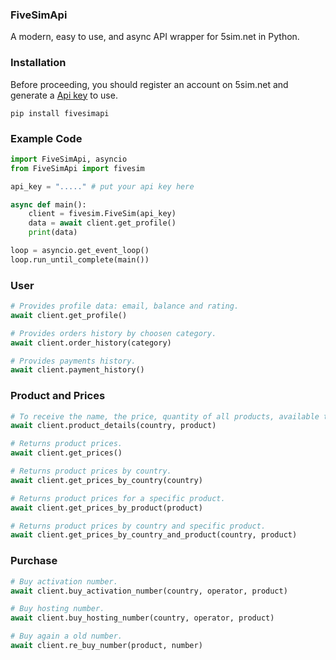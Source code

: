 ### FiveSimApi
A modern, easy to use, and async API wrapper for 5sim.net in Python.

### Installation
Before proceeding, you should register an account on 5sim.net and generate a [Api key](https://5sim.net/settings/security) to use.

```pip install fivesimapi```

### Example Code
```python
import FiveSimApi, asyncio
from FiveSimApi import fivesim

api_key = "....." # put your api key here

async def main():
    client = fivesim.FiveSim(api_key)
    data = await client.get_profile()
    print(data)

loop = asyncio.get_event_loop()
loop.run_until_complete(main())
```
### User
```python
# Provides profile data: email, balance and rating.
await client.get_profile()

# Provides orders history by choosen category.
await client.order_history(category)

# Provides payments history.
await client.payment_history()
```
### Product and Prices
```python
# To receive the name, the price, quantity of all products, available to buy.
await client.product_details(country, product)

# Returns product prices.
await client.get_prices()

# Returns product prices by country.
await client.get_prices_by_country(country)

# Returns product prices for a specific product.
await client.get_prices_by_product(product)

# Returns product prices by country and specific product.
await client.get_prices_by_country_and_product(country, product)
```
### Purchase
```python
# Buy activation number.
await client.buy_activation_number(country, operator, product)

# Buy hosting number.
await client.buy_hosting_number(country, operator, product)

# Buy again a old number.
await client.re_buy_number(product, number)
```
